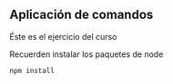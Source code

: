 ## Aplicación de comandos

Éste es el ejercicio del curso

Recuerden instalar los paquetes de node

```
npm install
```